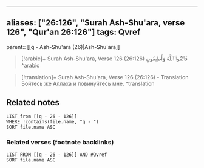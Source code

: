 
---
aliases: ["26:126", "Surah Ash-Shu'ara, verse 126", "Qur'an 26:126"]
tags: Qvref
---

parent:: [[q - Ash-Shu'ara (26)|Ash-Shu'ara]]

> [!arabic]+ Surah Ash-Shu'ara, Verse 126 (26:126)
> <span class="quran-arabic">فَٱتَّقُوا۟ ٱللَّهَ وَأَطِيعُونِ</span>
^arabic

> [!translation]+ Surah Ash-Shu'ara, Verse 126 (26:126) - Translation
> Бойтесь же Аллаха и повинуйтесь мне.
^translation



## Related notes
```dataview
LIST from [[q - 26 - 126]]
WHERE !contains(file.name, "q - ")
SORT file.name ASC
```

### Related verses (footnote backlinks)
```dataview
LIST FROM [[q - 26 - 126]] AND #Qvref
SORT file.name ASC
```

